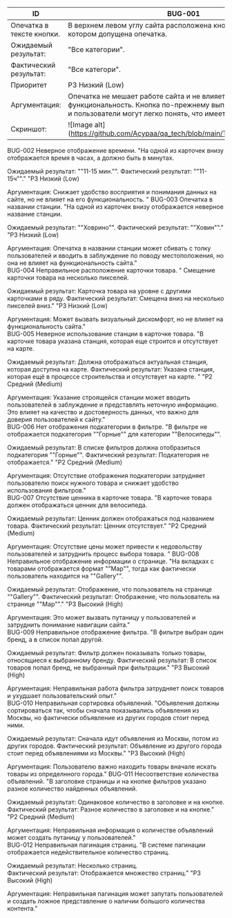 | ID                        | BUG-001                                                                                                                                                               |
|---------------------------|-----------------------------------------------------------------------------------------------------------------------------------------------------------------------|
| Опечатка в тексте кнопки. | 	В верхнем левом углу сайта расположена кнопка с текстом, в котором допущена опечатка.                                                                                |
| Ожидаемый результат:      | "Все категории".                                                                                                                                                      | 
| Фактический результат:    | "Все категори".                                                                                                                                                       |
| Приоритет                 | 	P3 Низкий (Low)                                                                                                                                                      |
| Аргументация:             | Опечатка не мешает работе сайта и не влияет на его функциональность. Кнопка по-прежнему выполняет свою задачу, и пользователи могут легко понять, что имеется в виду. |
| Скриншот:                 | ![Image alt] (https://github.com/Acypaa/qa_tech/blob/main/Task_1/img/img_1.png)                                                                                                |

BUG-002	Неверное отображение времени.	"На одной из карточек внизу отображается время в часах, а должно быть в минутах. 

Ожидаемый результат: ""11-15 мин."".
Фактический результат: ""11-15ч""."	"P3 Низкий (Low)

Аргументация: Снижает удобство восприятия и понимания данных на сайте, но не влияет на его функциональность.  "	
BUG-003	Опечатка в названии станции.	"На одной из карточек внизу отображается неверное название станции. 

Ожидаемый результат: ""Ховрино"".
Фактический результат: ""Ховин""."	"P3 Низкий (Low)

Аргументация: Опечатка в названии станции может сбивать с толку пользователей и вводить в заблуждение по поводу местоположения, но она не влияет на функциональность сайта."	
BUG-004	Неправильное расположение карточки товара.	"
Смещение карточки товара на несколько пикселей.

Ожидаемый результат: Карточка товара на уровне с другими карточками в ряду.
Фактический результат: Смещена вниз на несколько пикселей вниз."	"P3 Низкий (Low)

Аргументация:  Может вызвать визуальный дискомфорт, но не влияет на функциональность сайта."	
BUG-005	Неверное использование станции в карточке товара.	"В карточке товара указана станция, которая еще строится и отсутствует на карте.

Ожидаемый результат: Должна отображаться актуальная станция, которая  доступна на карте.
Фактический результат: Указана станция, которая ещё в процессе строительства и отсутствует на карте.  "	"Р2 Средний (Medium)

Аргументация:  Указание строящейся станции может вводить пользователей в заблуждение и представлять неточную информацию. Это  влияет на качество и достоверность данных, что важно для доверия пользователей к сайту."	
BUG-006	Нет отображения подкатегории в фильтре.	"В фильтре не отображается подкатегория ""Горные"" для категории ""Велосипеды"". 

Ожидаемый результат: В списке фильтров должна отобразиться подкатегория ""Горные"".
Фактический результат: Подкатегория не отображается."	"Р2 Средний (Medium)

Аргументация: Отсутствие отображения подкатегории затрудняет пользователю поиск нужного товара и снижает удобство использования фильтров."	
BUG-007	Отсутствие ценника в карточке товара.  	"В карточке товара должен отображаться ценник для велосипеда.

Ожидаемый результат: Ценник должен отображаться под названием товара.
Фактический результат:  Ценник отсутствует."	"Р2 Средний (Medium)

Аргументация: Отсутствие цены может привести к недовольству пользователей и затруднить процесс выбора товара. "	
BUG-008	Неправильное отображение информации о странице.	"На вкладках с товарами отображается формат ""Map"", тогда как фактически пользователь находится на ""Gallery"".

Ожидаемый результат: Отображение, что пользователь на странице ""Gallery"".
Фактический результат: Отображение, что пользователь на странице ""Map""."	"Р3 Высокий (High)

Аргументация: Это может вызвать путаницу у пользователей и затруднить понимание навигации сайта."	
BUG-009	Неправильное отображение фильтра.	"В фильтре выбран один бренд, а в список попал другой.

Ожидаемый результат: Фильтр должен показывать только товары, относящиеся к выбранному бренду.
Фактический результат:  В список товаров попал бренд, не выбранный при фильтрации."	"Р3 Высокий (High)

Аргументация: Неправильная работа фильтра затрудняет поиск товаров и ухудшает пользовательский опыт."	
BUG-010	Неправильная сортировка объявлений.	"Объявления должны сортироваться так, чтобы сначала показывались объявления из Москвы, но фактически объявление из других городов стоит перед ними.

Ожидаемый результат: Сначала идут объявления из Москвы, потом из других городов.
Фактический результат:  Объявление из другого города стоит перед объявлениями из Москвы."	"Р3 Высокий (High)

Аргументация: Пользователю важно находить товары вначале искать товары из определнного города."	
BUG-011	Несоответствие количества объявлений. 	"В заголовке страницы и на кнопке фильтров указано разное количество найденных объявлений.

Ожидаемый результат: Одинаковое количество в заголовке и на кнопке.
Фактический результат: Разное количество в заголовке и на кнопке."	"Р2 Средний (Medium)

Аргументация: Неправильная информация о количестве объявлений может создать путаницу у пользователей."	
BUG-012	Неправильная пагинация страниц.	"В системе пагинации отображается недействительное количество страниц.

Ожидаемый результат: Несколько страниц.  
Фактический результат: Отображается множество страниц."	"Р3 Высокий (High)

Аргументация: Неправильная пагинация может запутать пользователей и создать ложное представление о наличии большого количества контента."	